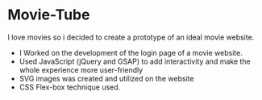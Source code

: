 # Movie-Tube
I love movies so i decided to create a prototype of an ideal movie website.

  * I Worked on the development of the login page of a movie website.
  * Used JavaScript (jQuery and GSAP) to add interactivity and make the whole experience more user-friendly
  * SVG images was created and utilized on the website
  * CSS Flex-box technique used.

